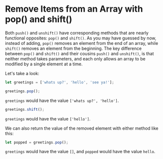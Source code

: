 # Remove Items from an Array with pop() and shift()
Both ```push()``` and ```unshift()``` have corresponding methods that are nearly functional opposites: ```pop()``` and ```shift()```. As you may have guessed by now, instead of adding, ```pop()``` removes an element from the end of an array, while ```shift()``` removes an element from the beginning. The key difference between ```pop()``` and ```shift()``` and their cousins ```push()``` and ```unshift()```, is that neither method takes parameters, and each only allows an array to be modified by a single element at a time.

Let's take a look:
```javascript
let greetings = ['whats up?', 'hello', 'see ya!'];

greetings.pop();
```
```greetings``` would have the value ```['whats up?', 'hello']```.
```javascript
greetings.shift();
```
```greetings``` would have the value ```['hello']```.

We can also return the value of the removed element with either method like this:
```javascript
let popped = greetings.pop();
```
```greetings``` would have the value ```[]```, and ```popped``` would have the value ```hello```.
